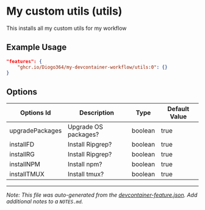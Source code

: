 
# My custom utils (utils)

This installs all my custom utils for my workflow

## Example Usage

```json
"features": {
    "ghcr.io/Diogo364/my-devcontainer-workflow/utils:0": {}
}
```

## Options

| Options Id | Description | Type | Default Value |
|-----|-----|-----|-----|
| upgradePackages | Upgrade OS packages? | boolean | true |
| installFD | Install Ripgrep? | boolean | true |
| installRG | Install Ripgrep? | boolean | true |
| installNPM | Install npm? | boolean | true |
| installTMUX | Install tmux? | boolean | true |



---

_Note: This file was auto-generated from the [devcontainer-feature.json](https://github.com/Diogo364/my-devcontainer-workflow/blob/main/src/utils/devcontainer-feature.json).  Add additional notes to a `NOTES.md`._
